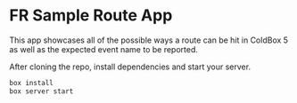 # FR Sample Route App

This app showcases all of the possible ways a route can be hit in ColdBox 5 as well as the expected event name to be reported.

After cloning the repo, install dependencies and start your server.

```bash
box install
box server start
```

